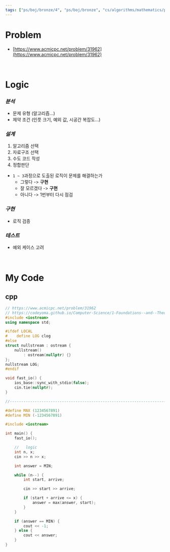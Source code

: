 ```yaml
---
tags: ["ps/boj/bronze/4", "ps/boj/bronze", "cs/algorithms/mathematics/ps","cs/algorithms/implementation/ps","cs/algorithms/arithmetic/ps"]
---
```


# Problem
- [https://www.acmicpc.net/problem/31962](https://www.acmicpc.net/problem/31962)

<br/>

# Logic

### *분석*
- 문제 유형 (알고리즘...)
- 제약 조건 (인풋 크기, 예외 값, 시공간 복잡도...)

### *설계*
1. 알고리즘 선택
2. 자료구조 선택
3. 수도 코드 작성
4. 정합판단
  - `1 ~ 3`과정으로 도출된 로직이 문제를 해결하는가
    - 그렇다 -> **구현**
    - 잘 모르겠다 -> **구현**
    - 아니다 -> 1번부터 다시 점검

### *구현*
- 로직 검증

### *테스트*
- 예외 케이스 고려

<br/>

# My Code
## cpp
```cpp title="boj/31962.cpp"
// https://www.acmicpc.net/problem/31962
// https://codeyoma.github.io/Computer-Science/1-Foundations--and--Theory/Algorithms/ps/boj/31962/31962
#include <iostream>
using namespace std;

#ifdef LOCAL
#    define LOG clog
#else
struct nullstream : ostream {
    nullstream()
        : ostream(nullptr) {}
};
nullstream LOG;
#endif

void fast_io() {
    ios_base::sync_with_stdio(false);
    cin.tie(nullptr);
}

//--------------------------------------------------------------------------------------------------

#define MAX (1234567891)
#define MIN (-1234567891)

#include <iostream>

int main() {
    fast_io();

    //   logic
    int n, x;
    cin >> n >> x;

    int answer = MIN;

    while (n--) {
        int start, arrive;

        cin >> start >> arrive;

        if (start + arrive <= x) {
            answer = max(answer, start);
        }
    }

    if (answer == MIN) {
        cout << -1;
    } else {
        cout << answer;
    }
}

```
